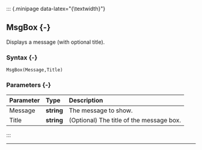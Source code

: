 ::: {.minipage data-latex="{\textwidth}"}
## MsgBox {-}

Displays a message (with optional title).

### Syntax {-}

```{sql}
MsgBox(Message,Title)
```

### Parameters {-}

**Parameter** | **Type** | **Description**
| :-- | :-- | :-- |
Message | **string** | The message to show.
Title | **string** | (Optional) The title of the message box.
:::

***
